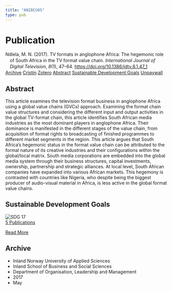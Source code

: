 ```yaml
---
title: "ANIBCU85"
type: pub
---
```

<h1>Publication</h1>
<article id="csl-bib-container-ANIBCU85" class="csl-bib-container">
  <div class="csl-bib-body" style="line-height: 1.35; padding-left: 1em; text-indent:-1em;">
  <div class="csl-entry">Ndlela, M. N. (2017). TV formats in anglophone Africa: The hegemonic role of South Africa in the TV format value chain. <i>International Journal of Digital Television</i>, <i>8</i>(1), 47&#x2013;64. <a href="https://doi.org/10.1386/jdtv.8.1.47_1">https://doi.org/10.1386/jdtv.8.1.47_1</a></div>
</div>
  <div class="csl-bib-buttons">
    <a href="#taxonomy-article-ANIBCU85" class="csl-bib-button">Archive</a>
    <a href="https://app.cristin.no/results/show.jsf?id=1468152" alt="Cristin URL" class="csl-bib-button">Cristin</a>
    <a href="http://zotero.org/groups/5402882/items/ANIBCU85" alt="Zotero URL" class="csl-bib-button">Zotero</a>
    <a href="#abstract-article-ANIBCU85" class="csl-bib-button">Abstract</a>
    <a href="#sdg-article-ANIBCU85" class="csl-bib-button">Sustainable Development Goals</a>
    <a href="https://doi.org/10.1386/jdtv.8.1.47_1" class="csl-bib-button">Unpaywall</a>
  </div>
  <div id="csl-bib-meta-container-ANIBCU85"></div>
</article>
<div id="csl-bib-meta-ANIBCU85" class="csl-bib-meta">
  <article id="abstract-article-ANIBCU85" class="abstract-article">
    <h1>Abstract</h1>
    This article examines the television format business in anglophone Africa using a global value chains (GVCs) approach. Examining the format chain value structures and considering the different input and output activities in the global TV-format chain, this article identifies South African media industries as the most dominant players in anglophone Africa. Their dominance is manifested in the different stages of the value chain, from acquisition of format rights to broadcasting of finished programmes to different market segments in the region. This article argues that South Africa’s hegemonic status in the format value chain can be attributed to the formal nature of its creative industries and their configurations within the global/local matrix. South media corporations are embedded into the global media system through their business structures, capital investments, ownership, partnership and strategic alliances. At local level, South African companies have expanded into various African markets. This hegemony is contrasted with countries like Nigeria, who despite being the biggest producer of audio-visual material in Africa, is less active in the global format value chains.
  </article>
  <article id="sdg-article-ANIBCU85" class="sdg-article">
    <h1>Sustainable Development Goals</h1>
    <div class="sdg-container"><div id="sdg17" class="sdg"> <img src="{{< params subfolder >}}images/sdg/sdg17_en.png" class="image" alt="SDG 17"> <div class="sdg-overlay"> <a href="{{< params subfolder >}}en/archive/?sdg=17#archive" class="sdg-publication-count"><span>5</span> Publications</a> <p><a href="https://sdgs.un.org/goals/goal17" class="sdg-read-more">Read More</a></p> </div> </div></div>
  </article>
  <article id="taxonomy-article-ANIBCU85" class="taxonomy-article">
    <h1>Archive</h1>
    <ul>
      <li>Inland Norway University of Applied Sciences</li>
      <li>Inland School of Business and Social Sciences</li>
      <li>Department of Organisation, Leadership and Management</li>
      <li>2017</li>
      <li>May</li>
    </ul>
  </article>
</div>
